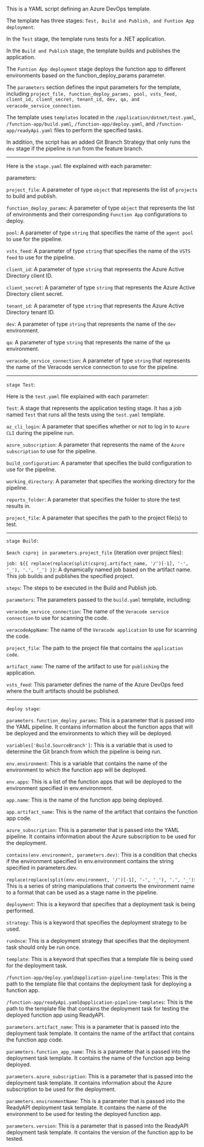 This is a YAML script defining an Azure DevOps template.

The template has three stages: `Test, Build and Publish, and Funtion App deployment`.

In the `Test` stage, the template runs tests for a .NET application. 

In the `Build and Publish` stage, the template builds and publishes the application. 

The `Funtion App deployment` stage deploys the function app to different environments based on the function_deploy_params parameter.

The `parameters` section defines the input parameters for the template, including `project_file, function_deploy_params, pool, vsts_feed, client_id, client_secret, tenant_id, dev, qa, and veracode_service_connection`.

The template uses `templates` located in the `/application/dotnet/test.yaml`, `/function-app/build.yaml`, `/function-app/deploy.yaml`, and `/function-app/readyApi.yaml` files to perform the specified tasks.

In addition, the script has an added Git Branch Strategy that only runs the `dev` stage if the pipeline is run from the feature branch.

---
Here is the `stage.yaml` file explained with each parameter:

parameters:

 `project_file`: A parameter of type `object` that represents the list of `projects` to build and publish.

 `function_deploy_params`: A parameter of type `object` that represents the list of environments and their corresponding `Function App` configurations to deploy.

 `pool`: A parameter of type `string` that specifies the name of the `agent pool` to use for the pipeline.

 `vsts_feed`: A parameter of type `string` that specifies the name of the `VSTS feed` to use for the pipeline.

 `client_id`: A parameter of type `string` that represents the Azure Active Directory client ID.

 `client_secret`: A parameter of type `string` that represents the Azure Active Directory client secret.

 `tenant_id`:  A parameter of type `string` that represents the Azure Active Directory tenant ID.

 `dev`: A parameter of type `string` that represents the name of the `dev` environment. 

 `qa`: A parameter of type `string` that represents the name of the `qa` environment.

 `veracode_service_connection`: A parameter of type `string` that represents the name of the Veracode service connection to use for the pipeline.

---

`stage Test`:

Here is the `test.yaml` file explained with each parameter:

`Test`: A stage that represents the application testing stage. It has a job named `Test` that runs all the tests using the `test.yaml` template.

`az_cli_login`: A parameter that specifies whether or not to log in to `Azure CLI` during the pipeline run.

`azure_subscription`: A parameter that represents the name of the `Azure subscription` to use for the pipeline.

`build_configuration`: A parameter that specifies the build configuration to use for the pipeline.

`working_directory`: A parameter that specifies the working directory for the pipeline.

`reports_folder`: A parameter that specifies the folder to store the test results in.

`project_file`: A parameter that specifies the path to the project file(s) to test.

---

`stage Build:`

`$each csproj in parameters.project_file` (iteration over project files):

`job: ${{ replace(replace(split(csproj.artifact_name, '/')[-1], '-', '_'), '.', '_') }}`: A dynamically named job based on the artifact name. This job builds and publishes the specified project.

`steps`: The steps to be executed in the Build and Publish job.

`parameters`: The parameters passed to the `build.yaml` template, including:

`veracode_service_connection`: The name of the `Veracode service connection` to use for scanning the code.

`veracodeAppName`: The name of the `Veracode application` to use for scanning the code.

`project_file`: The path to the project file that contains the `application code`.

`artifact_name`: The name of the artifact to use for `publishing` the application.

`vsts_feed`: This parameter defines the name of the Azure DevOps feed where the built artifacts should be published.

---
`deploy stage`:

`parameters.function_deploy_params`: This is a parameter that is passed into the YAML pipeline. It contains information about the function apps that will be deployed and the environments to which they will be deployed.

`variables['Build.SourceBranch']`: This is a variable that is used to determine the Git branch from which the pipeline is being run.

`env.environment`: This is a variable that contains the name of the environment to which the function app will be deployed.

`env.apps`: This is a list of the function apps that will be deployed to the environment specified in env.environment.

`app.name`: This is the name of the function app being deployed.

`app.artifact_name`: This is the name of the artifact that contains the function app code.

`azure_subscription`: This is a parameter that is passed into the YAML pipeline. It contains information about the Azure subscription to be used for the deployment.

`contains(env.environment, parameters.dev)`: This is a condition that checks if the environment specified in env.environment contains the string specified in parameters.dev.

`replace(replace(split(env.environment, '/')[-1], '-', '_'), '.', '_')`: This is a series of string manipulations that converts the environment name to a format that can be used as a stage name in the pipeline.

`deployment`: This is a keyword that specifies that a deployment task is being performed.

`strategy`: This is a keyword that specifies the deployment strategy to be used.

`runOnce`: This is a deployment strategy that specifies that the deployment task should only be run once.

`template`: This is a keyword that specifies that a template file is being used for the deployment task.

`/function-app/deploy.yaml@application-pipeline-templates`: This is the path to the template file that contains the deployment task for deploying a function app.

`/function-app/readyApi.yaml@application-pipeline-templates`: This is the path to the template file that contains the deployment task for testing the deployed function app using ReadyAPI.

`parameters.artifact_name`: This is a parameter that is passed into the deployment task template. It contains the name of the artifact that contains the function app code.

`parameters.function_app_name`: This is a parameter that is passed into the deployment task template. It contains the name of the function app being deployed.

`parameters.azure_subscription`: This is a parameter that is passed into the deployment task template. It contains information about the Azure subscription to be used for the deployment.

`parameters.environmentName`: This is a parameter that is passed into the ReadyAPI deployment task template. It contains the name of the environment to be used for testing the deployed function app.

`parameters.version`: This is a parameter that is passed into the ReadyAPI deployment task template. It contains the version of the function app to be tested.


